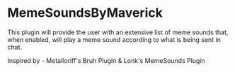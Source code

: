 # MemeSoundsByMaverick
This plugin will provide the user with an extensive list of meme sounds that, when enabled, will play a meme sound according to what is being sent in chat.

Inspired by - Metalloriff's Bruh Plugin & Lonk's MemeSounds Plugin
